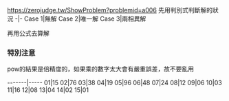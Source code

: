https://zerojudge.tw/ShowProblem?problemid=a006
先用判別式判斷解的狀況
-|-
Case 1|無解
Case 2|唯一解
Case 3|兩相異解

再用公式去算解

### 特別注意
pow的結果是倍精度的，如果乘的數字太大會有嚴重誤差，故不要亂用

-------|-----
01|15
02|76
03|38
04|19
05|96
06|48
07|24
08|12
09|06
10|03
11|16
12|08
13|04
14|02
15|01
